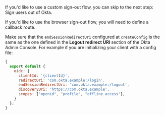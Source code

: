If you'd like to use a custom sign-out flow, you can skip to the next step: <GuideLink link="../sign-out-of-okta">Sign users out of Okta</GuideLink>.

If you'd like to use the browser sign-out flow, you will need to define a callback route.

Make sure that the `endSessionRedirectUri` configured at `createConfig` is the same as the one defined in the **Logout redirect URI** section of the Okta Admin Console. For example if you are initializing your client with a config file:

```javascript
{
  export default {
    oidc: {
      clientId: '{clientId}',
      redirectUri: 'com.okta.example:/login',
      endSessionRedirectUri: 'com.okta.example:/logout',
      discoveryUri: 'https://com.okta.example',
      scopes: ["openid", "profile", "offline_access"],
    }
  };
}
```
